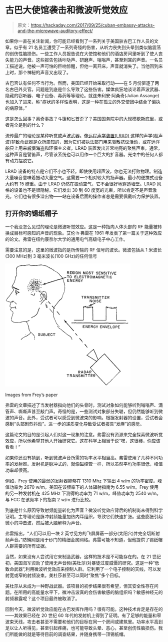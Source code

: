 # 古巴大使馆袭击和微波听觉效应

> 原文：<https://hackaday.com/2017/09/25/cuban-embassy-attacks-and-the-microwave-auditory-effect/>

如果你一直在关注新闻，你可能已经看到了一系列关于美国驻古巴工作人员的文章。似乎有 21 名员工遭受了一系列奇怪的伤害，从听力丧失到头晕到类似脑震荡的创伤性脑损伤。一些工作人员报告说在大使馆和他们的酒店房间里听到了使人丧失能力的声音。这些报告包括咔哒声、研磨声、嗡嗡声，甚至刺耳的声音。一名员工描述说，他被一声可怕的巨响惊醒，但他一离开床，声音就消失了。当他回到床上时，那个神秘的声音又出现了。

古巴否认有任何不当行为。然而，美国已经开始采取行动——在 5 月份驱逐了两名古巴外交官。问题是到底是什么导致了这些伤害。媒体疯狂地谈论着声波武器、隐藏的窃听器、电子设备、毒药等等理论。就连朱利安·阿桑奇(Julian Assange)也加入了进来，称“症状的多样性表明，这是一种在孤立的外交使团中结合了偏执的病原体。”

这是怎么回事？离奇事故？斗篷和匕首歪了？美国国务院中的大规模歇斯底里，或者完全是别的什么？

流传最广的理论是某种听觉或声波武器。像[远程声学装置(LRAD)](https://en.wikipedia.org/wiki/Long_Range_Acoustic_Device) 这样的声学(超声波)非致命武器是众所周知的，因为它们被执法部门用来驱散抗议活动，或在远洋船只上用来威慑海盗和环保主义者。LRAD 装置发出非常响亮的聚焦声束。通常，这种声音是警笛声，尽管该系统也可以用作一个巨大的扩音器。光束中的任何人都有动力摆脱它。

LRAD 设备的特点是它们不小也不轻。即使使用超声波，你也无法打败物理。制造大量噪音意味着振动大量空气。这需要一个相对较大的扬声器。最小的便携式设备大约有 15 磅重。由于 LRAD 仍然在振动空气，它不会很好地穿透墙壁。LRAD 风格的设备也不是很隐秘。它们发出 30 到 60 度宽的光束，所以肯定不是声音激光。它们也有很多溢出物——站在设备后面的操作者总是需要佩戴听力保护装置。

## 打开你的锡纸帽子

一个我没怎么见过的理论是微波听觉效应。这是一种指向人体头部的 RF 能量被转换成目标可感知的声音的现象。艾伦·h·弗雷在 1961 年发表了第一篇关于这种效应的论文。弗雷在纽约康奈尔大学的通用电气高级电子中心工作。

需要注意的是，这里的微波指的是所传输的 RF 信号的波长。微波包括从 1 米波长(300 MHz)到 3 毫米波长(100 GHz)的任何信号

![](img/3134f161a6002ef0a381a9d311c473ef.png)

Images from Frey’s paper

弗雷的文章描述了当发射器指向他们的头骨时，测试对象如何能够听到嗡嗡声、滴答声、嘶嘶声甚至敲门声。奇怪的是，一些测试对象部分失聪，但仍然能够听到微波的声音。此外，受试者可以感受到微波束的影响。根据发射器的设置，受试者会感到“头部剧烈抖动”。进一步的递质变化导致受试者报告“发麻”的感觉。

这篇论文的目的是引起人们对这一现象的注意。弗雷没有资源来完全探索微波听觉效应，所以他希望其他人开始研究它。这在科学上相当于说“嘿，这很棒，你应该看看！”

如果你还没有猜到，听到微波声音所需的功率水平相当高。弗雷使用了几种不同功率的发射器。发射机是脉冲式的，就像磁控管一样，所以虽然平均功率很低，峰值功率却很高。

例如，Frey 使用的最弱的发射器能够在 1310 Mhz 下输出 4 w/m 的功率密度。峰值功率为 2670 w/m。美国在该频率下的人体辐射指南为 6.55 w/m。Frey 使用的另一种发射机在 425 MHz 下测得的功率为 71 w/m，峰值功率为 2540 w/m。与 FCC 在该频率下的指南 2 w/m 进行比较。

到底是什么原因导致射频能量转化为声音？微波听觉效应背后的机制尚未得到科学证明。主导理论是脉冲射频能量加热内耳组织，导致它们快速扩张。这些膨胀引起微小的冲击波，然后被大脑解释为声音。

弗雷指出，“人们可以用一块 2 英寸见方的飞屏屏蔽一部分(太阳穴)并完全切断射频声音。”防蝇网是用于纱门的精细金属网格。弗雷可能不知道，但他提供了锡纸帽人群需要的所有证据。

当然，如果没有人尝试用它来制造武器，这样的技术是不可能存在的。在 21 世纪初，美国海军资助了使用无声音频(美杜莎)对暴徒过度威慑的研究。这是一种“低致命武器”,利用微波听觉效应来控制人群。它利用了一个电子控制的天线，可以发射宽或窄的射频波束。美杜莎甚至可以同时“聚焦”多个目标。

美杜莎从未成为一种野战武器。该项目的初步结果很有希望，但其安全性存在问题。在所用的高能量水平下，微冲击波真的会伤害敏感的脑组织吗？敏感神经元的射频暴露呢？这个项目最终被取消了。

回到今天，微波听觉效应能在古巴发挥作用吗？很有可能。这种技术肯定是存在的——其效果已经在 20 世纪 60 年代的发射机上得到了证明。有了足够的能量和窄波束天线，攻击者甚至不需要和他们的目标在同一个房间或建筑里。功率水平高到足以让人听得见，甚至引起疼痛，也可能导致头晕、恶心，甚至创伤性脑损伤。我们所能做的就是等待目前的调查结果，并随身携带一顶锡纸帽。